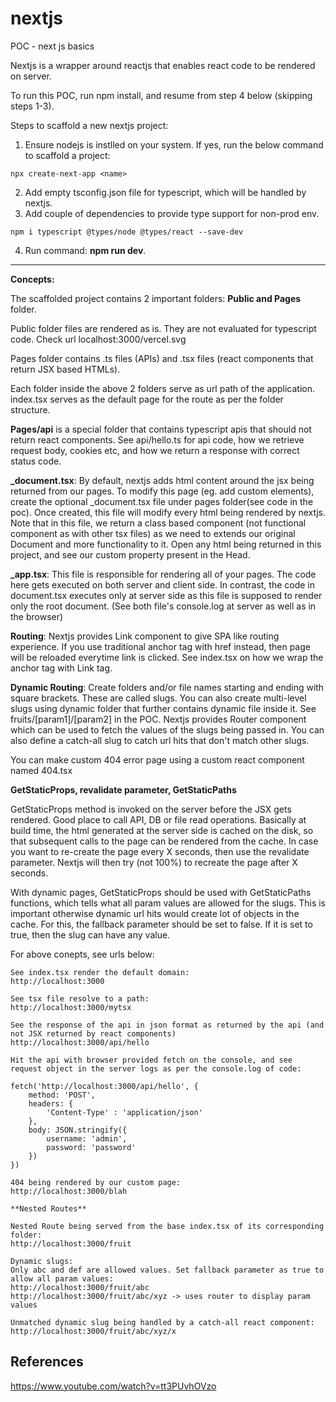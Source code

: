 # nextjs

POC - next js basics

Nextjs is a wrapper around reactjs that enables react code to be rendered on server.

To run this POC, run npm install, and resume from step 4 below (skipping steps 1-3).

Steps to scaffold a new nextjs project:

1. Ensure nodejs is instlled on your system. If yes, run the below command to scaffold a project:
```
npx create-next-app <name>
```
2. Add empty tsconfig.json file for typescript, which will be handled by nextjs.
3. Add couple of dependencies to provide type support for non-prod env.
```
npm i typescript @types/node @types/react --save-dev
```
4. Run command: **npm run dev**.

---------

**Concepts:**

The scaffolded project contains 2 important folders: **Public and Pages** folder.

Public folder files are rendered as is. They are not evaluated for typescript code. Check url localhost:3000/vercel.svg

Pages folder contains .ts files (APIs) and .tsx files (react components that return JSX based HTMLs). 

Each folder inside the above 2 folders serve as url path of the application. index.tsx serves as the default page for the route as per the folder structure. 

**Pages/api** is a special folder that contains typescript apis that should not return react components. See api/hello.ts for api code, how we retrieve request body, cookies etc, and how we return a response with correct status code.

**_document.tsx**: By default, nextjs adds html content around the jsx being returned from our pages. To modify this page (eg. add custom <head> elements), create the optional _document.tsx file under pages folder(see code in the poc). Once created, this file will modify every html being rendered by nextjs. Note that in this file, we return a class based component (not functional component as with other tsx files) as we need to extends our original Document and more functionality to it. Open any html being returned in this project, and see our custom property present in the Head.

**_app.tsx**: This file is responsible for rendering all of your pages. The code here gets executed on both server and client side. In contrast, the code in document.tsx executes only at server side as this file is supposed to render only the root document. (See both file's console.log at server as well as in the browser)

**Routing**: Nextjs provides Link component to give SPA like routing experience. If you use traditional anchor tag with href instead, then page will be reloaded everytime link is clicked. See index.tsx on how we wrap the anchor tag with Link tag. 

**Dynamic Routing**: Create folders and/or file names starting and ending with square brackets. These are called slugs. You can also create multi-level slugs using dynamic folder that further contains dynamic file inside it. See fruits/[param1]/[param2] in the POC. Nextjs provides Router component which can be used to fetch the values of the slugs being passed in. You can also define a catch-all slug to catch url hits that don't match other slugs.

You can make custom 404 error page using a custom react component named 404.tsx

**GetStaticProps, revalidate parameter, GetStaticPaths**

GetStaticProps method is invoked on the server before the JSX gets rendered. Good place to call API, DB or file read operations. Basically at build time, the html generated at the server side is cached on the disk, so that subsequent calls to the page can be rendered from the cache. In case you want to re-create the page every X seconds, then use the revalidate parameter. Nextjs will then try (not 100%) to recreate the page after X seconds.

With dynamic pages, GetStaticProps should be used with GetStaticPaths functions, which tells what all param values are allowed for the slugs. This is important otherwise dynamic url hits would create lot of objects in the cache. For this, the fallback parameter should be set to false. If it is set to true, then the slug can have any value.


For above conepts, see urls below:

```
See index.tsx render the default domain:
http://localhost:3000

See tsx file resolve to a path:
http://localhost:3000/mytsx

See the response of the api in json format as returned by the api (and not JSX returned by react components)
http://localhost:3000/api/hello

Hit the api with browser provided fetch on the console, and see request object in the server logs as per the console.log of code:

fetch('http://localhost:3000/api/hello', { 
    method: 'POST',
    headers: {
        'Content-Type' : 'application/json'
    },
    body: JSON.stringify({
        username: 'admin',
        password: 'password'
    })
})

404 being rendered by our custom page:
http://localhost:3000/blah

**Nested Routes**

Nested Route being served from the base index.tsx of its corresponding folder:
http://localhost:3000/fruit

Dynamic slugs:
Only abc and def are allowed values. Set fallback parameter as true to allow all param values:  
http://localhost:3000/fruit/abc
http://localhost:3000/fruit/abc/xyz -> uses router to display param values

Unmatched dynamic slug being handled by a catch-all react component:
http://localhost:3000/fruit/abc/xyz/x

```

## References
https://www.youtube.com/watch?v=tt3PUvhOVzo

